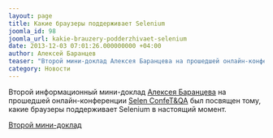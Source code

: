 ```yaml
---
layout: page
title: Какие браузеры поддерживает Selenium
joomla_id: 98
joomla_url: kakie-brauzery-podderzhivaet-selenium
date: 2013-12-03 07:01:26.000000000 +04:00
author: Алексей Баранцев
teaser: "Второй мини-доклад Алексея Баранцева на прошедшей онлайн-конференции Selen ConfeT&QA был посвящен тому, какие браузеры поддерживает Selenium в настоящий момент."
category: Новости
---
```

<p>Второй информационный мини-доклад <a href="http://software-testing.ru/about/authors/9-barancev">Алексея Баранцева</a> на прошедшей онлайн-конференции <a href="http://confetqa.ru/">Selen ConfeT&amp;QA</a> был посвящен тому, какие браузеры поддерживает Selenium в настоящий момент.</p>
<p><a href="http://software-testing.ru/component/content/article/50-online-conference/1878-selenium-supported-browsers">Второй мини-доклад</a></p>
